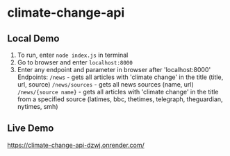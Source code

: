 # climate-change-api

## Local Demo
1. To run, enter ```node index.js``` in terminal
2. Go to browser and enter ```localhost:8000```
3. Enter any endpoint and parameter in browser after 'localhost:8000' 
    Endpoints: 
        ```/news``` - gets all articles with 'climate change' in the title (title, url, source)
        ```/news/sources``` - gets all news sources (name, url) 
        ```/news/{source name}``` - gets all articles with 'climate change' in the title from a specified source (latimes, bbc, thetimes, telegraph, theguardian, nytimes, smh)

## Live Demo
https://climate-change-api-dzwj.onrender.com/
